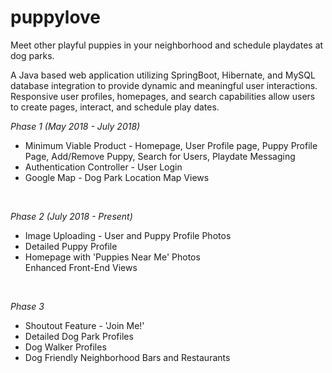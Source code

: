 # puppylove
Meet other playful puppies in your neighborhood and schedule playdates at dog parks.

A Java based web application utilizing SpringBoot, Hibernate, and MySQL database integration to provide dynamic 
and meaningful user interactions. Responsive user profiles, homepages, and search capabilities allow users to 
create pages, interact, and schedule play dates.

<hh3><em>Phase 1 (May 2018 - July 2018)</em></h3></br>

<ul>
	<li>Minimum Viable Product - Homepage, User Profile page, Puppy Profile Page, Add/Remove Puppy, Search for Users, 
		Playdate Messaging</li>
	<li>Authentication Controller - User Login </li>
	<li>Google Map - Dog Park Location Map Views</li>
</ul></br>

<hh3><em>Phase 2 (July 2018 - Present)</em></h3></br>

<ul>
	<li>Image Uploading - User and Puppy Profile Photos</li>
	<li>Detailed Puppy Profile</li>
	<li>Homepage with 'Puppies Near Me' Photos</li
	<li>Enhanced Front-End Views</li>
</ul></br>

<hh3><em>Phase 3</em></h3></br>

<ul>
	<li>Shoutout Feature - 'Join Me!'</li>
	<li>Detailed Dog Park Profiles</li>
	<li>Dog Walker Profiles</li>
	<li>Dog Friendly Neighborhood Bars and Restaurants</li>
</ul></br>
